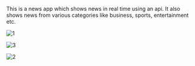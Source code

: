 This is a news app which shows news in real time using an api. It also shows news from various categories like business, sports, entertainment etc.

![1](https://user-images.githubusercontent.com/61261654/93016649-799c7e80-f5e0-11ea-92d3-04520374ec24.jpeg)

![3](https://user-images.githubusercontent.com/61261654/93016656-8325e680-f5e0-11ea-9798-5cb3a87c6c6b.jpeg)

![2](https://user-images.githubusercontent.com/61261654/93016657-84571380-f5e0-11ea-96c8-44eb6af75933.jpeg)
